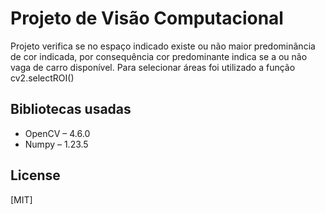 # Projeto de Visão Computacional

Projeto verifica se no espaço indicado existe ou não maior predominância de cor indicada, por consequência cor predominante indica se a ou não vaga de carro disponível. 
Para selecionar áreas foi utilizado a função cv2.selectROI()

## Bibliotecas usadas

* OpenCV – 4.6.0
* Numpy – 1.23.5

## License
[MIT]